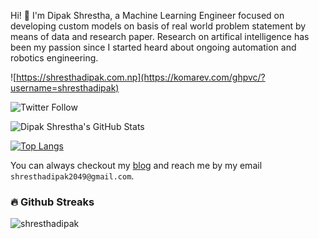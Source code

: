 Hi! 👋 I'm Dipak Shrestha, a Machine Learning Engineer focused on developing custom models on basis of real world problem statement by means of data and research paper. Research on artifical intelligence has been my passion since I started heard about ongoing automation and robotics engineering.

![https://shresthadipak.com.np](https://komarev.com/ghpvc/?username=shresthadipak) 

![Twitter Follow](https://img.shields.io/twitter/follow/shresthadipak?label=Follow%20%40me&style=social)

![Dipak Shrestha's GitHub Stats](https://github-readme-stats.vercel.app/api?username=shresthadipak&show_icons=true)

[![Top Langs](https://github-readme-stats.vercel.app/api/top-langs/?username=shresthadipak&show_icons=true)](https://github.com/Nix-code/github-readme-stats)


You can always checkout my [blog](https://www.shresthadipak.com.np/) and reach me by my email `shresthadipak2049@gmail.com`.

### 🔥 Github Streaks
<img src="https://github-readme-streak-stats.herokuapp.com/?user=shresthadipak&theme=black-ice&hide_border=true&stroke=0000&background=0D1117&ring=e05397&fire=e05397&currStreakLabel=e05397&bg_color=30,e96443,904e95&title_color=fff&text_color=fff" alt="shresthadipak" />


